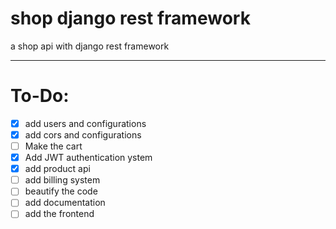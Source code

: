 # shop django rest framework
a shop api with django rest framework 
___

# To-Do:
- [x] add users and configurations
- [x] add cors and configurations
- [ ] Make the cart
- [x] Add JWT authentication ystem
- [x] add product api
- [ ] add billing system
- [ ] beautify the code
- [ ] add documentation
- [ ] add the frontend
